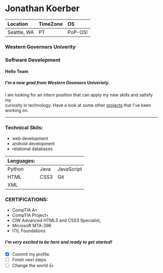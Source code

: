 # Jonathan Koerber

Location | TimeZone | OS
:---| :---| :---
Seattle, WA| PT| PoP-OS!

### __Western Governors Univerity__
### __Software Development__

#### Hello Team
##### I'm a new grad from Western Govenors Univeristy.  
I am looking for an intern position that can apply my new skills and satisfy my  
curiosity in technology. Have a look at some other [projects](https://github.com/JonathanKoerber) that I've been working on. 


---
### Technical Skils:
* web development 
* android development 
* relational databases 

 
 Languages: | | |
------ | ------- | --------
Python | Java | JavaScript |
HTML| CSS3 | Git |
XML | 



### CERTIFICATIONS:
* CompTIA A+
* CompTIA Project+
* CIW Advanced HTML5 and CSS3 Specialist, 
* Microsoft MTA-396
* ITIL Foundations

##### I'm very excited to be here and ready to get started!
- [X] Commit my profile.
- [ ] Finish next steps
- [ ] Change the world 
:+1:
